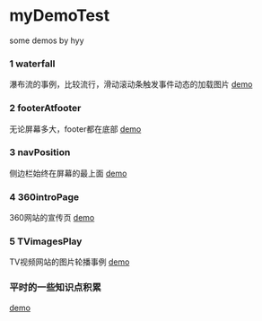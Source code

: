# myDemoTest
some demos by hyy
<h3>1 waterfall</h3>
<p>瀑布流的事例，比较流行，滑动滚动条触发事件动态的加载图片   <a href="/demo/waterfall.html">demo</a></p>
<h3>2 footerAtfooter</h3>
<p>无论屏幕多大，footer都在底部  <a href="/demo/footerAtfooter.html">demo</a></p>
<h3>3 navPosition</h3>
<p>侧边栏始终在屏幕的最上面  <a href="/demo/navPosition.html">demo</a></p>
<h3>4 360introPage</h3>
<p>360网站的宣传页  <a href="/demo/360introPage.html">demo</a></p>
<h3>5 TVimagesPlay</h3>
<p>TV视频网站的图片轮播事例 <a href="/demo/TVimagesPlay.html">demo</a></p>
<h3>平时的一些知识点积累</h3>
<p> <a href="/demo/point/smallPoint.html">demo</a></p>